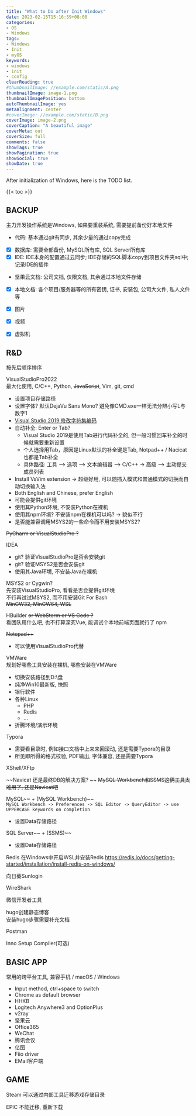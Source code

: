 ```yaml
---
title: "What to Do after Init Windows"
date: 2023-02-15T15:16:59+08:00
categories:
- OS
- Windows
tags:
- Windows
- Init
- myOS
keywords:
- windows
- init
- config
clearReading: true
#thumbnailImage: //example.com/static/A.png
thumbnailImage: image-1.png
thumbnailImagePosition: bottom
autoThumbnailImage: yes
metaAlignment: center
#coverImage: //example.com/static/B.png
coverImage: image-2.png
coverCaption: "A beautiful image"
coverMeta: out
coverSize: full
comments: false
showTags: true
showPagination: true
showSocial: true
showDate: true
---
```


After initialization of Windows, here is the TODO list.

<!--more-->

{{< toc >}}

## BACKUP
主力开发操作系统是Windows, 如果要重装系统, 需要提前备份好本地文件

- 代码: 基本通过git有同步, 其余少量的通过copy完成
- [x] 数据库: 需要全部备份, MySQL所有库, SQL Server所有库
- [x] IDE: IDE本身的配置通过云同步; IDE存储的SQL脚本copy到项目文件夹sql中; 记录IDE的插件
- 坚果云文档: 公司文档, 仅限文档, 其余通过本地文件存储
- [x] 本地文档: 各个项目/服务器等的所有密钥, 证书, 安装包, 公司大文件, 私人文件等
- [x] 图片
- [x] 视频
- [x] 虚拟机




## R&D
按先后顺序排序


VisualStudioPro2022  
最大化使用, C/C++, Python, ~~JavaScript~~, Vim, git, cmd
- 设置项目存储路径
- 设置字体? 默认DejaVu Sans Mono? 避免像CMD.exe一样无法分辨小写L与数字1
- [Visual Studio 2019 修改字符集编码](https://blog.csdn.net/qq_41868108/article/details/105750175)
- 自动补全: Enter or Tab?
  - Visual Studio 2019是使用Tab进行代码补全的, 但一般习惯回车补全的时候就需要重新设置
  - 个人选择用Tab，原因是Linux默认的补全键是Tab, Notpad++ / Nacicat 也都是Tab补全
  - 具体路径: 工具 –> 选项 –> 文本编辑器 –> C/C++ -> 高级 –> 主动提交成员列表
- Install VsVim extension -> 超级好用, 可以随插入模式和普通模式的切换而自动切换输入法
- Both English and Chinese, prefer English
- 可能会提供git环境
- 使用其Python环境, 不安装Python在裸机
- 使用其npm环境? 不安装npm在裸机可以吗?  -> 貌似不行
- 是否能兼容调用MSYS2的一些命令而不用安装MSYS2?



~~PyCharm or VisualStudioPro ?~~


IDEA
- git? 验证VisualStudioPro是否会安装git
- git? 验证MSYS2是否会安装git
- 使用其Java环境, 不安装Java在裸机


MSYS2 or Cygwin?  
先安装VisualStudioPro, 看看是否会提供git环境  
不行再试试MSYS2, 而不用安装Git For Bash  
~~MinGW32, MinGW64, WSL~~

HBuilder ~~or WebStorm or VS Code ?~~  
看团队用什么吧, 也不打算深究Vue, 能调试个本地前端页面就行了
npm

~~Notepad++~~
- 可以使用VisualStudioPro代替


VMWare  
规划好哪些工具安装在裸机, 哪些安装在VMWare

- 切换安装路径到D:\盘
- 纯净Win10最新版, 快照
- 银行软件
- 各种Linux
  - PHP
  - Redis
  - ...
- 折腾环境/演示环境


Typora
- 需要看目录时, 例如接口文档中上来来回滚动, 还是需要Typora的目录
- 所见即所得的格式校验, PDF输出, 字体兼容, 还是需要Typora

XShell/XFtp

~~Navicat 还是最终DB的解决方案?  ~~
~~MySQL Workbench和SSMS这俩工具太难用了, 还是Navicat吧~~

MySQL~~ + (MySQL Workbench)~~  
`MySQL Workbench -> Preferences -> SQL Editor -> QueryEditor -> use UPPERCASE keywords on completion`
- 设置Data存储路径

SQL Server~~ + (SSMS)~~
- 设置Data存储路径

Redis
在Windows中开启WSL并安装Redis
https://redis.io/docs/getting-started/installation/install-redis-on-windows/

向日葵Sunlogin

WireShark

微信开发者工具

hugo创建静态博客  
安装hugo步骤需要补充文档


Postman

Inno Setup Compiler(可选)





## BASIC APP
常用的跨平台工具, 兼容手机 / macOS / Windows

- Input method, ctrl+space to switch
- Chrome as default browser
- HHKB
- Logitech Anywhere3 and OptionPlus
- v2ray
- 坚果云
- Office365
- WeChat
- 腾讯会议
- 亿图
- Fiio driver
- EMail客户端





## GAME
Steam
可以通过内部工具迁移游戏存储目录



EPIC
不能迁移, 重新下载


